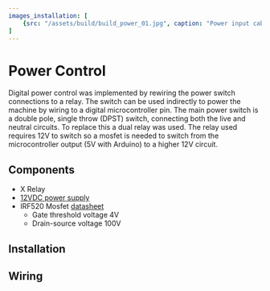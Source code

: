 ```yaml
---
images_installation: [
    {src: "/assets/build/build_power_01.jpg", caption: "Power input cable to DC supply attached with spade connectors"},
]
---
```


# Power Control
Digital power control was implemented by rewiring the power switch connections to a relay. The switch can be used indirectly to power the machine by wiring to a digital microcontroller pin. The main power switch is a double pole, single throw (DPST) switch, connecting both the live and neutral circuits. To replace this a dual relay was used. The relay used requires 12V to switch so a mosfet is needed to switch from the microcontroller output (5V with Arduino) to a higher 12V circuit.


## Components
* X Relay
* [12VDC power supply](./power-supply.md)
* IRF520 Mosfet [datasheet](https://www.vishay.com/docs/91017/91017.pdf)
    * Gate threshold voltage 4V
    * Drain-source voltage 100V

## Installation

## Wiring

<DocsImageLayout :images="$frontmatter.images_installation"></DocsImageLayout>